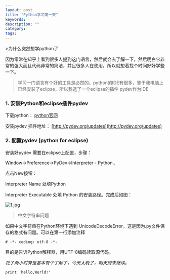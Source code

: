 ```yaml
---
layout: post
title: "Python学习第一天"
keywords: 
description: ""
category: 
tags: 
---
```


<!--markdown-->>为什么突然想学python了  
  
因为常常在知乎上看到很多人提到这门语言，然后就会去了解一下，然后明白它非常的强大而且代码非常的简洁，并且很多人在使用，所以就想着找个时间好好学些一下。  
  
>学习一门语言有个好的工具是必然的。python的IDE有很多，鉴于我电脑上已经安装了eclipse，所以我选了一个eclipse的插件 pydev作为IDE  
  
### 1. 安装Python和eclipse插件pydev  
  
下载python： [python官网](https://www.python.org)  
  
安装pydev 
插件地址： [http://pydev.org/updates](http://pydev.org/updates)  
  
### 2. 配置pydev (python for eclipse)  
  
安装好pydev 需要在eclipse上配置，步骤：  
  
Window-&gt;Preference-&gt;PyDev-&gt;Interpreter - Python..  
  
点击New按钮：  
  
Interpreter Name 处填Python  
  
Interpreter Executable 处填 Python 的安装路径。完成后如图：  
  
![1.jpg][1]  
  
>中文字符串问题  
  
如果中文字符串在Python环境下遇到 UnicodeDecodeError，这是因为.py文件保存的格式有问题。可以在第一行添加注释  
  
    # -*- coding: utf-8 -*-  
  
目的是告诉Python解释器，用UTF-8编码读取源代码。  
  
*花了两小时算是基本有个了解了，今天太晚了，明天周末继续。*  
  
    print 'hello,World!'  
  
  [1]: http://539go.com/usr/uploads/2015/12/2590921884.jpg  
